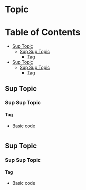 # Topic

Table of Contents
================= 

- [Sup Topic](#sup-topic)
  * [Sup Sup Topic](#sup-sup-topic)
    + [Tag](#tag)
 - [Sup Topic](#sup-topic)
   * [Sup Sup Topic](#sup-sup-topic)
     + [Tag](#tag)
   
## Sup Topic
### Sup Sup Topic
#### Tag
- Basic code
  ```cpp
  ```


## Sup Topic
### Sup Sup Topic
#### Tag
- Basic code
  ```cpp
  ```
